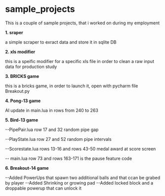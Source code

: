 # sample_projects
This is a couple of sample projects, that i worked on during my employment

**1. sraper**

a simple scraper to exract data and store it in sqlite DB

**2. xls modifier**

this is a speific modifier for a specific xls file in order to clean a raw input data for production study

**3. BRICKS game**

this is a bricks game, in order to launch it, open with pycharm file Breakout.py

**4. Pong-13 game**

AI update in main.lua in rows from 240 to 263

**5. Bird-13 game**

--PipePair.lua row 17 and 32 random pipe gap

--PlayState.lua row 27 and 52 random pipe intervals


--Scorestate.lua rows 13-16 and rows 43-50 medal award at score screen

-- main.lua row 73 and rows 163-171 is the pause feature code

**6. Breakout-14 game**

--Added PowerUps that spawn two additional balls and that ccan be grabed by player
--Added Shrinking or growing pad
--Added locked block and a droppable powerup that can unlock it
